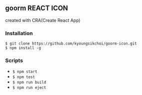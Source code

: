 ## goorm REACT ICON
created with CRA(Create React App)
### Installation
```
$ git clone https://github.com/kyoungsikchoi/goorm-icon.git
$ npm install -g
```

### Scripts
- `$ npm start`
- `$ npm test`
- `$ npm run build`
- `$ npm run eject`

